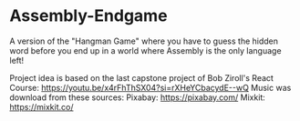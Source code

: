 # Assembly-Endgame
A version of the "Hangman Game" where you have to guess the hidden word before you end up in a world where Assembly is the only language left!

Project idea is based on the last capstone project of Bob Ziroll's React Course: https://youtu.be/x4rFhThSX04?si=rXHeYCbacydE--wQ
Music was download from these sources:
Pixabay: https://pixabay.com/ 
Mixkit: https://mixkit.co/
